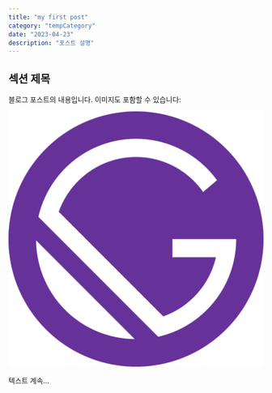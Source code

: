 ```yaml
---
title: "my first post"
category: "tempCategory"
date: "2023-04-23"
description: "포스트 설명"
---
```


## 섹션 제목

블로그 포스트의 내용입니다. 이미지도 포함할 수 있습니다:

![이미지 설명](./media/icon.png)

텍스트 계속...
